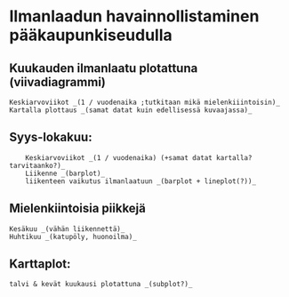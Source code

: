 # Ilmanlaadun havainnollistaminen pääkaupunkiseudulla

## Kuukauden ilmanlaatu plotattuna (viivadiagrammi)
	Keskiarvoviikot _(1 / vuodenaika ;tutkitaan mikä mielenkiiintoisin)_
	Kartalla plottaus _(samat datat kuin edellisessä kuvaajassa)_

## Syys-lokakuu:
		Keskiarvoviikot _(1 / vuodenaika) (+samat datat kartalla? tarvitaanko?)_
		Liikenne _(barplot)_
		liikenteen vaikutus ilmanlaatuun _(barplot + lineplot(?))_

## Mielenkiintoisia piikkejä
	Kesäkuu _(vähän liikennettä)_
	Huhtikuu _(katupöly, huonoilma)_


## Karttaplot:
	talvi & kevät kuukausi plotattuna _(subplot?)_
